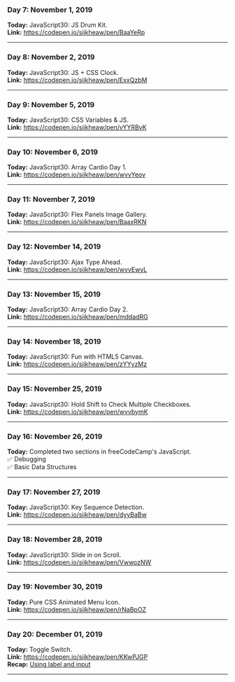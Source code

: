 ### Day 7: November 1, 2019
**Today:**  JavaScript30: JS Drum Kit.  
**Link:**   https://codepen.io/siikheaw/pen/BaaYeRp

---

### Day 8: November 2, 2019
**Today:**  JavaScript30: JS + CSS Clock.  
**Link:**   https://codepen.io/siikheaw/pen/ExxQzbM 

---

### Day 9: November 5, 2019
**Today:**  JavaScript30: CSS Variables & JS.  
**Link:**   https://codepen.io/siikheaw/pen/vYYRBvK

---

### Day 10: November 6, 2019
**Today:**  JavaScript30: Array Cardio Day 1.  
**Link:**   https://codepen.io/siikheaw/pen/wvvYeov

---

### Day 11: November 7, 2019
**Today:**  JavaScript30: Flex Panels Image Gallery.  
**Link:**   https://codepen.io/siikheaw/pen/BaaxRKN 

---

### Day 12: November 14, 2019
**Today:**  JavaScript30: Ajax Type Ahead.  
**Link:**   https://codepen.io/siikheaw/pen/wvvEwyL

---

### Day 13: November 15, 2019
**Today:**  JavaScript30: Array Cardio Day 2.  
**Link:**   https://codepen.io/siikheaw/pen/mddadRG

---

### Day 14: November 18, 2019  
**Today:**  JavaScript30: Fun with HTML5 Canvas.  
**Link:**   https://codepen.io/siikheaw/pen/zYYyzMz  

---

### Day 15: November 25, 2019
**Today:**  JavaScript30: Hold Shift to Check Multiple Checkboxes.  
**Link:**   https://codepen.io/siikheaw/pen/wvvbymK

---
### Day 16: November 26, 2019
**Today:**  Completed two sections in freeCodeCamp's JavaScript.  
✅ Debugging  
✅ Basic Data Structures

---

### Day 17: November 27, 2019
**Today:**  JavaScript30: Key Sequence Detection.  
**Link:**   https://codepen.io/siikheaw/pen/dyyBaBw

---

### Day 18: November 28, 2019
**Today:**  JavaScript30: Slide in on Scroll.  
**Link:**   https://codepen.io/siikheaw/pen/VwwozNW

---

### Day 19: November 30, 2019  
**Today:**  Pure CSS Animated Menu Icon.  
**Link:**   https://codepen.io/siikheaw/pen/rNaBpOZ  

---

### Day 20: December 01, 2019  
**Today:**  Toggle Switch.  
**Link:**   https://codepen.io/siikheaw/pen/KKwPJGP  
**Recap:**  [Using label and input](../recap/input.md)

---





